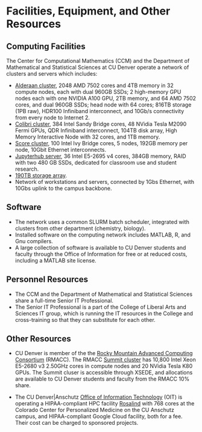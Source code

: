 # Facilities, Equipment, and Other Resources

## Computing Facilities 
The Center for Computational Mathematics (CCM) and the Department of Mathematical and Statistical Sciences at CU Denver operate a network of clusters and servers which includes:

*   [Alderaan cluster](../alderaan/), 2048 AMD 7502 cores and 4TB memory in 32 compute nodes, each with dual 960GB SSDs; 2 high-memory GPU nodes each with one NVIDIA A100 GPU, 2TB memory, and 64 AMD 7502 cores, and dual 960GB SSDs; head node with 64 cores; 816TB storage (1PB raw), HDR100 Infiniband interconnect, and 10Gb/s connectivity from every node to Internet 2.
*   [Colibri cluster](../colibri/), 384 Intel Sandy Bridge cores, 48 NVidia Tesla M2090 Fermi GPUs, QDR Infiniband interconnect, 104TB disk array, High Memory Interactive Node with 32 cores, and 1TB memory.
*   [Score cluster](../score/), 100 Intel Ivy Bridge cores, 5 nodes, 192GB memory per node, 10Gbit Ethernet interconnects.
*   [Jupyterhub server](../jupyterhub/), 36 Intel E5-2695 v4  cores, 384GB memory, RAID with two 480 GB SSDs, dedicated for classroom use and student research.
*   [190TB storage array](../storage/).
*   Network of workstations and servers, connected by 1Gbs Ethernet, with 10Gbs uplink to the campus backbone.

## Software
*   The network uses a common SLURM batch scheduler, integrated with clusters from other department (chemistry, biology).
*   Installed software on the computing network includes MATLAB, R, and Gnu compilers. 
*   A large collection of software is available to CU Denver students and faculty through the Office of Information for free or at reduced costs, including a MATLAB site license.

## Personnel Resources
* The CCM and the Department of Mathematical and Statistical Sciences share a full-time Senior IT Professional. 
* The Senior IT Professional is a part of the College of Liberal Arts and Sciences IT group, which is running the IT resources in the College and cross-training so that they can substitute for each other. 

## Other Resources
* CU Denver is member of the the [Rocky Mountain Advanced Computing Consortium](https://rmacc.org) (RMACC). The RMACC [Summit cluster](https://www.colorado.edu/rc/resources/summit) has 10,800 Intel Xeon E5-2680 v3 2.50GHz cores in compute nodes and 20 NVidia Tesla K80 GPUs. The Summit cluser is accessible through XSEDE, and allocations are available to CU Denver students and faculty from the RMACC 10% share.

* The CU Denver|Anschutz [Office of Information Technology](https://www.ucdenver.edu/offices/office-of-information-technology) (OIT) is operating a HIPAA-compliant HPC facility [Rosalind](https://www.ucdenver.edu/offices/office-of-information-technology/ticr-high-performance-computing) with 768 cores at the Colorado Center for Personalized Medicine on the CU Anschutz campus, and HIPAA-compliant Google Cloud facility, both for a fee. Their cost can be charged to sponsored projects.
